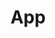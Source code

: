 ---
layout: page
permalink: /apps/
title: App
description: A test to see if I can host HTML on my website. 
nav: true
nav_order: 1
---